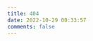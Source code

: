 ```yaml
---
title: 404
date: 2022-10-29 00:33:57
comments: false
---
```



<script src="https://volunteer.cdn-go.cn/404/latest/404.js"></scrtpt>
